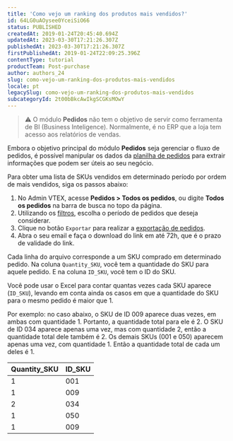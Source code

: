```yaml
---
title: 'Como vejo um ranking dos produtos mais vendidos?'
id: 64LG0uAOysee0YceiSiO66
status: PUBLISHED
createdAt: 2019-01-24T20:45:40.694Z
updatedAt: 2023-03-30T17:21:26.307Z
publishedAt: 2023-03-30T17:21:26.307Z
firstPublishedAt: 2019-01-24T22:09:25.396Z
contentType: tutorial
productTeam: Post-purchase
author: authors_24
slug: como-vejo-um-ranking-dos-produtos-mais-vendidos
locale: pt
legacySlug: como-vejo-um-ranking-dos-produtos-mais-vendidos
subcategoryId: 2t00bBkcAwIkgSCGKsMOwY
---
```


>⚠️ O módulo **Pedidos** não tem o objetivo de servir como ferramenta de BI (Business Inteligence). Normalmente, é no ERP que a loja tem acesso aos relatórios de vendas.

Embora o objetivo principal do módulo **Pedidos** seja gerenciar o fluxo de pedidos, é possível manipular os dados da [planilha de pedidos](https://help.vtex.com/tutorial/planilha-de-pedidos) para extrair informações que podem ser úteis ao seu negócio.

Para obter uma lista de SKUs vendidos em determinado período por ordem de mais vendidos, siga os passos abaixo:

1. No Admin VTEX, acesse **Pedidos > Todos os pedidos**, ou digite **Todos os pedidos** na barra de busca no topo da página.
2. Utilizando os [filtros](https://help.vtex.com/pt/tutorial/filtrar-todos-pedidos--tutorials_192), escolha o período de pedidos que deseja considerar.
3. Clique no botão `Exportar` para realizar a [exportação de pedidos](https://help.vtex.com/pt/tutorial/exportacao-de-pedidos-gerenciamento-de-pedidos--tutorials_6417).
4. Abra o seu email e faça o download do link em até 72h, que é o prazo de validade do link. 

Cada linha do arquivo corresponde a um SKU comprado em determinado pedido. Na coluna `Quantity_SKU`, você tem a quantidade do SKU para aquele pedido. E na coluna `ID_SKU`, você tem o ID do SKU.

Você pode usar o Excel para contar quantas vezes cada SKU aparece (`ID_SKU`), levando em conta ainda os casos em que a quantidade do SKU para o mesmo pedido é maior que 1.

Por exemplo: no caso abaixo, o SKU de ID 009 aparece duas vezes, em ambas com quantidade 1. Portanto, a quantidade total para ele é 2. O SKU de ID 034 aparece apenas uma vez, mas com quantidade 2, então a quantidade total dele também é 2. Os demais SKUs (001 e 050) aparecem apenas uma vez, com quantidade 1. Então a quantidade total de cada um deles é 1.

| Quantity_SKU | ID_SKU |
| ---------- | ---------- |
| 1       | 001       |
| 1       | 009       |
| 2       | 034       |
| 1       | 050       |
| 1       | 009       |
